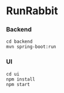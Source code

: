 # RunRabbit


### Backend

```
cd backend
mvn spring-boot:run
```
### UI

```
cd ui
npm install
npm start
```
